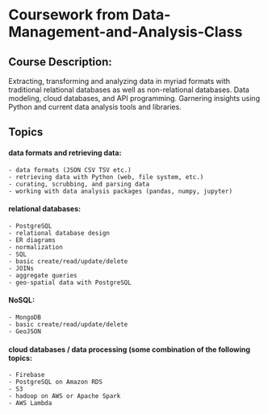 # Coursework from Data-Management-and-Analysis-Class

## Course Description: 

Extracting, transforming and analyzing data in myriad formats with traditional relational databases as well as non-relational databases. Data modeling, cloud databases, and API programming. Garnering insights using Python and current data analysis tools and libraries.

## Topics

#### data formats and retrieving data: 
    - data formats (JSON CSV TSV etc.)
    - retrieving data with Python (web, file system, etc.)
    - curating, scrubbing, and parsing data 
    - working with data analysis packages (pandas, numpy, jupyter) 

#### relational databases:
    - PostgreSQL
    - relational database design
    - ER diagrams
    - normalization
    - SQL
    - basic create/read/update/delete
    - JOINs
    - aggregate queries
    - geo-spatial data with PostgreSQL
#### NoSQL:
    - MongoDB
    - basic create/read/update/delete
    - GeoJSON
#### cloud databases / data processing (some combination of the following topics: 
    - Firebase
    - PostgreSQL on Amazon RDS
    - S3
    - hadoop on AWS or Apache Spark
    - AWS Lambda
